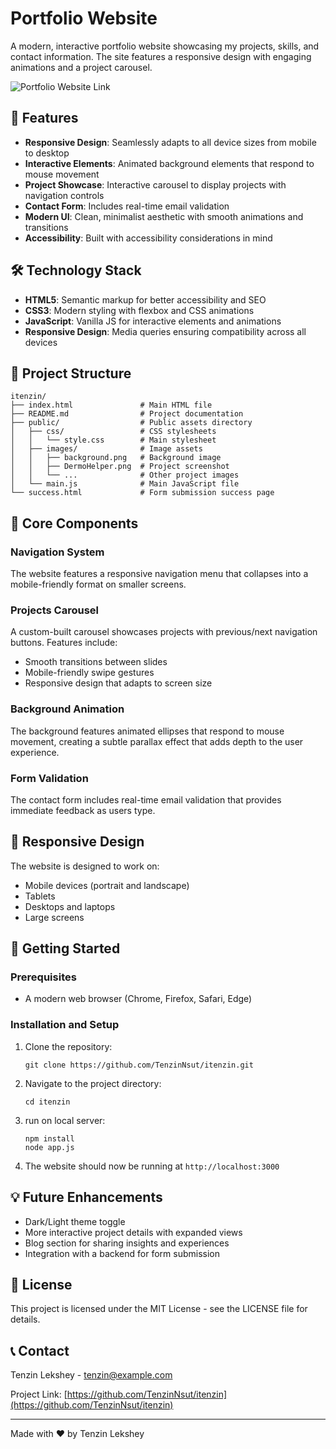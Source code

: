 # Portfolio Website

A modern, interactive portfolio website showcasing my projects, skills, and contact information. The site features a responsive design with engaging animations and a project carousel.

![Portfolio Website Link](https://itenzin.onrender.com/)

## 🌟 Features

- **Responsive Design**: Seamlessly adapts to all device sizes from mobile to desktop
- **Interactive Elements**: Animated background elements that respond to mouse movement
- **Project Showcase**: Interactive carousel to display projects with navigation controls
- **Contact Form**: Includes real-time email validation
- **Modern UI**: Clean, minimalist aesthetic with smooth animations and transitions
- **Accessibility**: Built with accessibility considerations in mind

## 🛠️ Technology Stack

- **HTML5**: Semantic markup for better accessibility and SEO
- **CSS3**: Modern styling with flexbox and CSS animations
- **JavaScript**: Vanilla JS for interactive elements and animations
- **Responsive Design**: Media queries ensuring compatibility across all devices

## 🚀 Project Structure

```
itenzin/
├── index.html               # Main HTML file
├── README.md                # Project documentation
├── public/                  # Public assets directory
│   ├── css/                 # CSS stylesheets
│   │   └── style.css        # Main stylesheet
│   ├── images/              # Image assets
│   │   ├── background.png   # Background image
│   │   ├── DermoHelper.png  # Project screenshot
│   │   └── ...              # Other project images
│   └── main.js              # Main JavaScript file
└── success.html             # Form submission success page
```

## 🔧 Core Components

### Navigation System
The website features a responsive navigation menu that collapses into a mobile-friendly format on smaller screens.

### Projects Carousel
A custom-built carousel showcases projects with previous/next navigation buttons. Features include:
- Smooth transitions between slides
- Mobile-friendly swipe gestures
- Responsive design that adapts to screen size

### Background Animation
The background features animated ellipses that respond to mouse movement, creating a subtle parallax effect that adds depth to the user experience.

### Form Validation
The contact form includes real-time email validation that provides immediate feedback as users type.

## 📱 Responsive Design

The website is designed to work on:
- Mobile devices (portrait and landscape)
- Tablets
- Desktops and laptops
- Large screens

## 🚀 Getting Started

### Prerequisites
- A modern web browser (Chrome, Firefox, Safari, Edge)

### Installation and Setup
1. Clone the repository:
   ```
   git clone https://github.com/TenzinNsut/itenzin.git
   ```

2. Navigate to the project directory:
   ```
   cd itenzin
   ```

3. run on local server:
   ```
   npm install
   node app.js
   ```

4. The website should now be running at `http://localhost:3000`

## 💡 Future Enhancements

- Dark/Light theme toggle
- More interactive project details with expanded views
- Blog section for sharing insights and experiences
- Integration with a backend for form submission

## 📄 License

This project is licensed under the MIT License - see the LICENSE file for details.

## 📞 Contact

Tenzin Lekshey - [tenzin@example.com](mailto:tenzin@example.com)

Project Link: [https://github.com/TenzinNsut/itenzin](https://github.com/TenzinNsut/itenzin)

---

Made with ❤️ by Tenzin Lekshey
